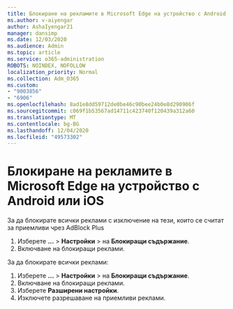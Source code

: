```yaml
---
title: Блокиране на рекламите в Microsoft Edge на устройство с Android или iOS
ms.author: v-aiyengar
author: AshaIyengar21
manager: dansimp
ms.date: 12/03/2020
ms.audience: Admin
ms.topic: article
ms.service: o365-administration
ROBOTS: NOINDEX, NOFOLLOW
localization_priority: Normal
ms.collection: Adm_O365
ms.custom:
- "9003856"
- "6906"
ms.openlocfilehash: 8ad1e8dd59712de0be46c90bee24b0e8d290906f
ms.sourcegitcommit: c069f1b53567ad14711c423740f120439a312a60
ms.translationtype: MT
ms.contentlocale: bg-BG
ms.lasthandoff: 12/04/2020
ms.locfileid: "49573302"
---
```

# <a name="block-ads-in-microsoft-edge-on-an-adroid-or-ios-device"></a>Блокиране на рекламите в Microsoft Edge на устройство с Android или iOS

За да блокирате всички реклами с изключение на тези, които се считат за приемливи чрез AdBlock Plus
1. Изберете **...** > **Настройки**  >  на **Блокиращи съдържание**.
2. Включване на блокиращи реклами.

За да блокирате всички реклами:
1. Изберете **...** > **Настройки**  >  на **Блокиращи съдържание**.
2. Включване на блокиращи реклами.
3. Изберете **Разширени настройки**.
4. Изключете разрешаване на приемливи реклами.